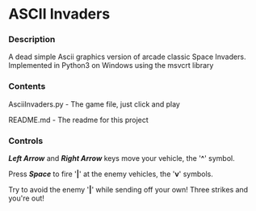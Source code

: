 # ASCII Invaders

### Description
A dead simple Ascii graphics version of arcade classic Space Invaders. Implemented in Python3 on Windows using the msvcrt library

### Contents
AsciiInvaders.py - The game file, just click and play

README.md - The readme for this project

### Controls
***Left Arrow*** and ***Right Arrow*** keys move your vehicle, the '**^**' symbol.

Press ***Space*** to fire '**|**' at the enemy vehicles, the '**v**' symbols.

Try to avoid the enemy '**|**' while sending off your own! Three strikes and you're out!